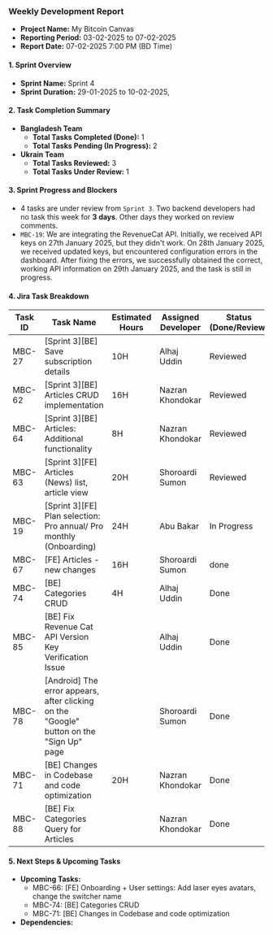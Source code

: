 ### Weekly Development Report
- **Project Name:** My Bitcoin Canvas
- **Reporting Period:** 03-02-2025 to 07-02-2025
- **Report Date:** 07-02-2025 7:00 PM (BD Time)

#### 1. Sprint Overview  
- **Sprint Name:** Sprint 4
- **Sprint Duration:** 29-01-2025 to 10-02-2025, 

#### 2. Task Completion Summary

- **Bangladesh Team**
  - **Total Tasks Completed (Done):** 1
  - **Total Tasks Pending (In Progress):** 2
- **Ukrain Team**
  - **Total Tasks Reviewed:** 3
  - **Total Tasks Under Review:** 1

#### 3. Sprint Progress and Blockers
- 4 tasks are under review from `Sprint 3`. Two backend developers had no task this week for **3 days**. Other days they worked on review comments.
- `MBC-19`: We are integrating the RevenueCat API. Initially, we received API keys on 27th January 2025, but they didn't work. On 28th January 2025, we received updated keys, but encountered configuration errors in the dashboard. After fixing the errors, we successfully obtained the correct, working API information on 29th January 2025, and the task is still in progress.

#### 4. Jira Task Breakdown

| Task ID | Task Name         | Estimated Hours | Assigned Developer | Status (Done/Review) |
|---------|-------------------|-----------------|--------------------|----------------------|
| MBC-27   | [Sprint 3][BE] Save subscription details        | 10H | Alhaj Uddin    | Reviewed      |
| MBC-62   | [Sprint 3][BE] Articles CRUD implementation    | 16H |  Nazran Khondokar     | Reviewed      |
| MBC-64   | [Sprint 3][BE] Articles: Additional functionality    | 8H |  Nazran Khondokar     | Reviewed      |
| MBC-63   | [Sprint 3][FE] Articles (News) list, article view    | 20H |   Shoroardi Sumon      | Reviewed      |
| MBC-19   | [Sprint 3][FE] Plan selection: Pro annual/ Pro monthly (Onboarding)    | 24H |   Abu Bakar      | In Progress      |
| MBC-67   | [FE] Articles - new changes    | 16H |   Shoroardi Sumon      | done      |
| MBC-74   | [BE] Categories CRUD    | 4H |    Alhaj Uddin      | Done      |
| MBC-85   | [BE] Fix Revenue Cat API Version Key Verification Issue    |  |    Alhaj Uddin      | Done      |
| MBC-78   | [Android] The error appears, after clicking on the "Google" button on the "Sign Up" page    |  |    Shoroardi Sumon      | Done      |
| MBC-71   | [BE] Changes in Codebase and code optimization    | 20H |    Nazran Khondokar      | Done      |
| MBC-88   | [BE] Fix Categories Query for Articles    |  |    Nazran Khondokar      | Done      |

#### 5. Next Steps & Upcoming Tasks
- **Upcoming Tasks:**
     - MBC-66: [FE] Onboarding + User settings: Add laser eyes avatars, change the switcher name
     - MBC-74: [BE] Categories CRUD
     - MBC-71: [BE] Changes in Codebase and code optimization
- **Dependencies:** 
